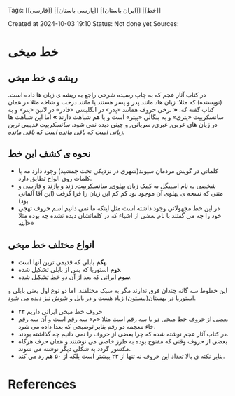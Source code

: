 
<span class="tag">Tags</span>:   [[فارسی]]   [[پارسی باستان]]  [[ایران باستان]] [[خط]]

Created at 2024-10-03 19:10
<span class="tag">Status</span>: <span class="danger">Not done yet</span>
<span class="danger">Sources</span>:

# خط میخی

## ریشه ی خط میخی
در کتاب آثار عجم که به چاپ رسیده شرحی راجع به ریشه ی زبان ها داده است.(نویسنده) که مثلا:
زبان هاد مانند پدر و پسر هستند یا مانند درخت و شاخه مثلا در همان کتاب گفته که: **«** برخی حروف همانند «پدر» در انگلیسی «فادر» در لاتین «پتر» و به سانسکریپت «پتری» و به بنگالی «پیتر» است و با هم شباهت دارند **»** اما این شباهت ها در زیان های عربی٫ عبری٫ سریانی٫ و چینی دیده نمی شود.
_سانسکریپت قدیمی ترین زبانی است که باقی مانده است که باقی مانده._

## نحوه ی کشف این خط
- کلماتی در گویش مردمان سیوند(شهری در نزدیکی تخت جمشید) وجود دارد مه با کلمات روی الواح تطابق دارد.
- شخصی به نام اسپیگل به کمک زبان پهلوی٫ سانسکریپت٫ زند و پازند و فارسی و متنی که نسخه ی پهلوی آن موجود بود کم کم این زبان را فرا گرفت (این آقا آلمانی بود)
- در این خط مجهولاتی وجود داشته است مثل اینکه ما نمی دانیم اسم حروف تهجی خود را چه می گفتند با نام بعضی از اشیاء که در کلماتشان دیده نشده چه بوده مثلا «آینه»

## انواع مختلف خط میخی
- **یکم** بابلی که قدیمی ترین آنها است.
- **دوم** استوریا که پس از بابلی تشکیل شده.
- **سوم** ایرانی که بعد از آن دو خط تشکیل شده.

این خطوط سه گانه چندان فرق ندارند مگر به سبک مختلفند. اما دو نوع اول یعنی بابلی و استوریا در بهستان(بیستون) زیاد هست و در بابل و شوش نیز دیده می شود.
- ۲۳ حروف خط میخی ایرانی داریم
- بعضی از حروف خط میخی دو یا سه رقم است مثلا «م» سه رقم است و آن سه رقم خاء معجمه دو رقم بنابر توضیحی که بعدا داده می شود.
- در کتاب آثار عجم نوشته شده که چرا بعضی از حروف را نمی دانیم چه گذاشته بودند.
- بعضی از حروف وقتی که مفتوح بوده به طرز خاصی می نوشتند و همان حرف هرگاه مکسور گردد به شکلی دیگر نوشته می شوند.
- بنابر نکته ی بالا تعداد این حروف نه تنها از ۲۳ بیشتر است بلکه از ۵۰ هم رد می کند.

# References